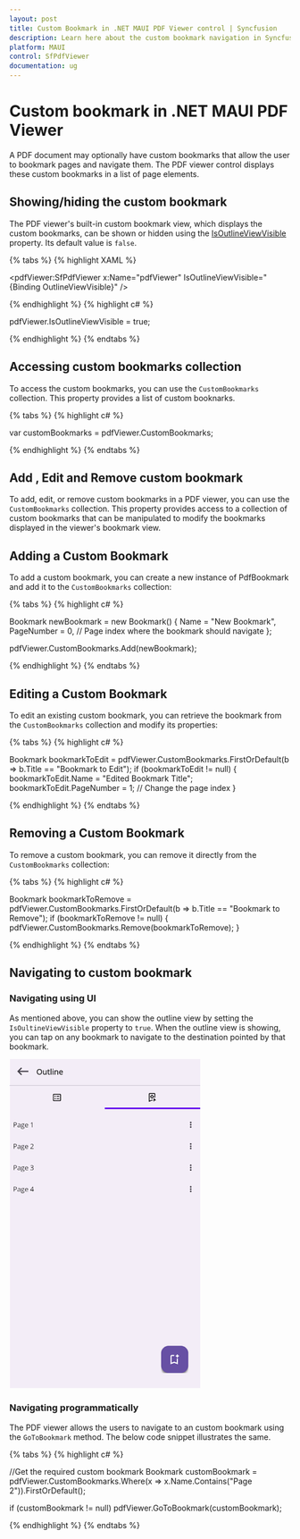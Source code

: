 ```yaml
---
layout: post
title: Custom Bookmark in .NET MAUI PDF Viewer control | Syncfusion
description: Learn here about the custom bookmark navigation in Syncfusion .NET MAUI PDF Viewer (SfPdfViewer) control.
platform: MAUI
control: SfPdfViewer
documentation: ug
---
```


# Custom bookmark in .NET MAUI PDF Viewer

A PDF document may optionally have custom bookmarks that allow the user to bookmark pages and navigate them. The PDF viewer control displays these custom bookmarks in a list of page elements.

## Showing/hiding the custom bookmark

The PDF viewer's built-in custom bookmark view, which displays the custom bookmarks, can be shown or hidden using the [IsOutlineViewVisible](https://help.syncfusion.com/cr/maui/Syncfusion.Maui.PdfViewer.SfPdfViewer.html#Syncfusion_Maui_PdfViewer_SfPdfViewer_IsOutlineViewVisible) property. Its default value is `false`.

{% tabs %}
{% highlight XAML %}

<pdfViewer:SfPdfViewer x:Name="pdfViewer" IsOutlineViewVisible="{Binding OutlineViewVisible}" />

{% endhighlight %}
{% highlight c# %}

pdfViewer.IsOutlineViewVisible = true;

{% endhighlight %}
{% endtabs %}

## Accessing custom bookmarks collection

To access the custom bookmarks, you can use the `CustomBookmarks` collection. This property provides a list of custom booknarks. 

{% tabs %}
{% highlight c# %}

var customBookmarks = pdfViewer.CustomBookmarks;

{% endhighlight %}
{% endtabs %}

## Add , Edit and Remove custom bookmark

To add, edit, or remove custom bookmarks in a PDF viewer, you can use the `CustomBookmarks` collection. This property provides access to a collection of custom bookmarks that can be manipulated to modify the bookmarks displayed in the viewer's bookmark view.

## Adding a Custom Bookmark

To add a custom bookmark, you can create a new instance of PdfBookmark and add it to the `CustomBookmarks` collection:

{% tabs %}
{% highlight c# %}

Bookmark newBookmark = new Bookmark()
{
    Name = "New Bookmark",
    PageNumber = 0, // Page index where the bookmark should navigate
};

pdfViewer.CustomBookmarks.Add(newBookmark);


{% endhighlight %}
{% endtabs %}

## Editing a Custom Bookmark

To edit an existing custom bookmark, you can retrieve the bookmark from the `CustomBookmarks` collection and modify its properties:

{% tabs %}
{% highlight c# %}

Bookmark bookmarkToEdit = pdfViewer.CustomBookmarks.FirstOrDefault(b => b.Title == "Bookmark to Edit");
if (bookmarkToEdit != null)
{
    bookmarkToEdit.Name = "Edited Bookmark Title";
    bookmarkToEdit.PageNumber = 1; // Change the page index
}


{% endhighlight %}
{% endtabs %}

## Removing a Custom Bookmark

To remove a custom bookmark, you can remove it directly from the `CustomBookmarks` collection:

{% tabs %}
{% highlight c# %}

Bookmark bookmarkToRemove = pdfViewer.CustomBookmarks.FirstOrDefault(b => b.Title == "Bookmark to Remove");
if (bookmarkToRemove != null)
{
    pdfViewer.CustomBookmarks.Remove(bookmarkToRemove);
}


{% endhighlight %}
{% endtabs %}

## Navigating to custom bookmark

### Navigating using UI

As mentioned above, you can show the outline view by setting the `IsOultineViewVisible` property to `true`. When the outline view is showing, you can tap on any bookmark to navigate to the destination pointed by that bookmark. 

![Custom bookmark in .NET MAUI PDF Viewer](Images\custom-bookmark.png)

### Navigating programmatically

The PDF viewer allows the users to navigate to an custom bookmark using the `GoToBookmark` method. The below code snippet illustrates the same.

{% tabs %}
{% highlight c# %}

//Get the required custom bookmark
Bookmark customBookmark = pdfViewer.CustomBookmarks.Where(x => x.Name.Contains("Page 2")).FirstOrDefault();

if (customBookmark != null)
   pdfViewer.GoToBookmark(customBookmark);

{% endhighlight %}
{% endtabs %}